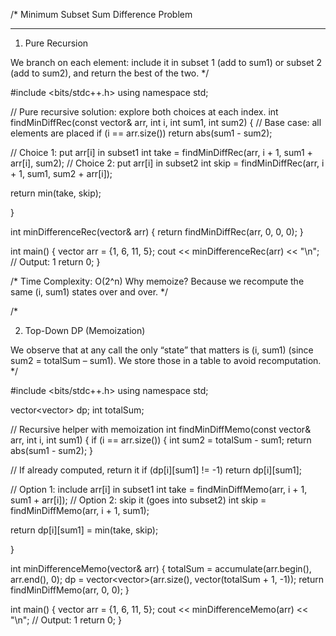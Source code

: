 /* Minimum Subset Sum Difference Problem


---

1. Pure Recursion



We branch on each element: include it in subset 1 (add to sum1) or subset 2 (add to sum2), and return the best of the two. */

#include <bits/stdc++.h> using namespace std;

// Pure recursive solution: explore both choices at each index. int findMinDiffRec(const vector<int>& arr, int i, int sum1, int sum2) { // Base case: all elements are placed if (i == arr.size()) return abs(sum1 - sum2);

// Choice 1: put arr[i] in subset1
int take = findMinDiffRec(arr, i + 1, sum1 + arr[i], sum2);
// Choice 2: put arr[i] in subset2
int skip = findMinDiffRec(arr, i + 1, sum1, sum2 + arr[i]);

return min(take, skip);

}

int minDifferenceRec(vector<int>& arr) { return findMinDiffRec(arr, 0, 0, 0); }

int main() { vector<int> arr = {1, 6, 11, 5}; cout << minDifferenceRec(arr) << "\n";  // Output: 1 return 0; }

/* Time Complexity: O(2^n) Why memoize? Because we recompute the same (i, sum1) states over and over. */

/*

2. Top-Down DP (Memoization)



We observe that at any call the only “state” that matters is (i, sum1) (since sum2 = totalSum – sum1). We store those in a table to avoid recomputation. */

#include <bits/stdc++.h> using namespace std;

vector<vector<int>> dp; int totalSum;

// Recursive helper with memoization int findMinDiffMemo(const vector<int>& arr, int i, int sum1) { if (i == arr.size()) { int sum2 = totalSum - sum1; return abs(sum1 - sum2); }

// If already computed, return it
if (dp[i][sum1] != -1)
    return dp[i][sum1];

// Option 1: include arr[i] in subset1
int take = findMinDiffMemo(arr, i + 1, sum1 + arr[i]);
// Option 2: skip it (goes into subset2)
int skip = findMinDiffMemo(arr, i + 1, sum1);

return dp[i][sum1] = min(take, skip);

}

int minDifferenceMemo(vector<int>& arr) { totalSum = accumulate(arr.begin(), arr.end(), 0); dp = vector<vector<int>>(arr.size(), vector<int>(totalSum + 1, -1)); return findMinDiffMemo(arr, 0, 0); }

int main() { vector<int> arr = {1, 6, 11, 5}; cout << minDifferenceMemo(arr) << "\n";  // Output: 1 return 0; }

